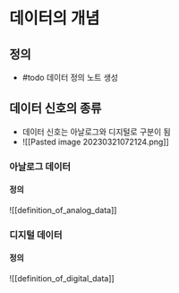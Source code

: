 # 데이터의 개념

## 정의
- #todo 데이터 정의 노트 생성

## 데이터 신호의 종류
- 데이터 신호는 아날로그와 디지털로 구분이 됨
- ![[Pasted image 20230321072124.png]]

### 아날로그 데이터
#### 정의
![[definition_of_analog_data]]

### 디지털 데이터
#### 정의
![[definition_of_digital_data]]

